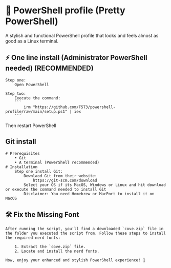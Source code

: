 # 🎨 PowerShell profile (Pretty PowerShell)

A stylish and functional PowerShell profile that looks and feels almost as good as a Linux terminal.

## ⚡ One line install (Administrator PowerShell needed) (RECOMMENDED)

	Step one:
		Open PowerShell

  	Step two:
   		Execute the command:
		```
			irm "https://github.com/F5T3/powershell-profile/raw/main/setup.ps1" | iex	
		```

Then restart PowerShell

## Git install

	# Prerequisites
		• Git
		• A terminal (PowerShell recommended)
	# Installation
 		Step one install Git:
   			Downlaod Git from their website:
				https://git-scm.com/download
			Select your OS if its MacOS, Windows or Linux and hit download or execute the command needed to install Git
   			Disclaimer: You need Homebrew or MacPort to install it on MacOS
 			

## 🛠️ Fix the Missing Font

	After running the script, you'll find a downloaded `cove.zip` file in the folder you executed the script from. Follow these steps to install the required nerd fonts:

		1. Extract the `cove.zip` file.
		2. Locate and install the nerd fonts.

	Now, enjoy your enhanced and stylish PowerShell experience! 🚀
